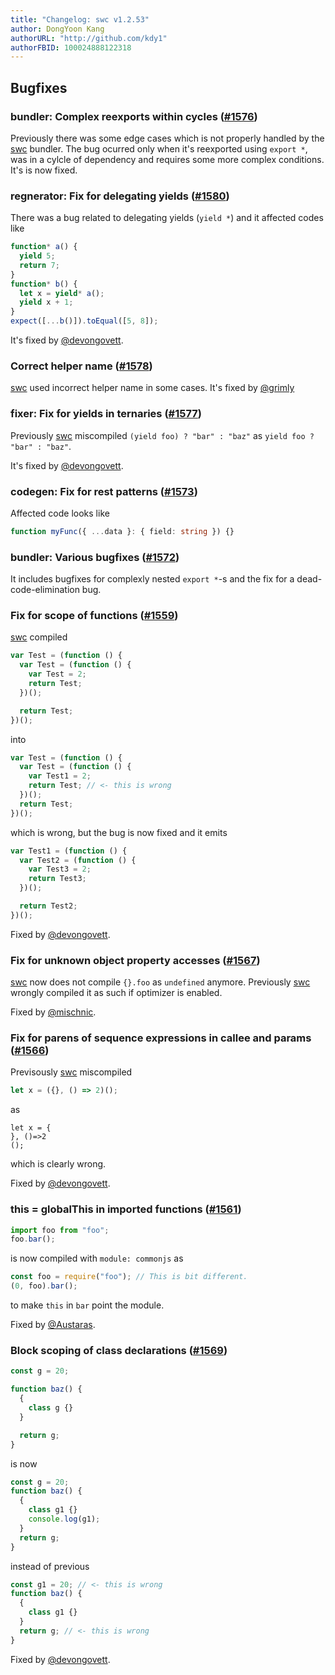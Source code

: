 ```yaml
---
title: "Changelog: swc v1.2.53"
author: DongYoon Kang
authorURL: "http://github.com/kdy1"
authorFBID: 100024888122318
---
```


## Bugfixes

### bundler: Complex reexports within cycles ([#1576](https://github.com/swc-project/swc/pull/1576))

Previously there was some edge cases which is not properly handled by the [swc][] bundler.
The bug ocurred only when it's reexported using `export *`, was in a cylcle of dependency and requires some more complex conditions.
It's is now fixed.

### regnerator: Fix for delegating yields ([#1580](https://github.com/swc-project/swc/pull/1580))

There was a bug related to delegating yields (`yield *`) and it affected codes like

```ts
function* a() {
  yield 5;
  return 7;
}
function* b() {
  let x = yield* a();
  yield x + 1;
}
expect([...b()]).toEqual([5, 8]);
```

It's fixed by [@devongovett](https://github.com/devongovett).

### Correct helper name ([#1578](https://github.com/swc-project/swc/pull/1578))

[swc][] used incorrect helper name in some cases. It's fixed by [@grimly](https://github.com/grimly)

### fixer: Fix for yields in ternaries ([#1577](https://github.com/swc-project/swc/pull/1577))

Previously [swc][] miscompiled `(yield foo) ? "bar" : "baz"` as `yield foo ? "bar" : "baz"`.

It's fixed by [@devongovett](https://github.com/devongovett).

### codegen: Fix for rest patterns ([#1573](https://github.com/swc-project/swc/issues/1573))

Affected code looks like

```ts
function myFunc({ ...data }: { field: string }) {}
```

### bundler: Various bugfixes ([#1572](https://github.com/swc-project/swc/pull/1572))

It includes bugfixes for complexly nested `export *`-s and the fix for a dead-code-elimination bug.

### Fix for scope of functions ([#1559](https://github.com/swc-project/swc/pull/1559))

[swc][] compiled

```js
var Test = (function () {
  var Test = (function () {
    var Test = 2;
    return Test;
  })();

  return Test;
})();
```

into

```js
var Test = (function () {
  var Test = (function () {
    var Test1 = 2;
    return Test; // <- this is wrong
  })();
  return Test;
})();
```

which is wrong, but the bug is now fixed and it emits

```js
var Test1 = (function () {
  var Test2 = (function () {
    var Test3 = 2;
    return Test3;
  })();

  return Test2;
})();
```

Fixed by [@devongovett](https://github.com/devongovett).

### Fix for unknown object property accesses ([#1567](https://github.com/swc-project/swc/pull/1567))

[swc][] now does not compile `{}.foo` as `undefined` anymore.
Previously [swc][] wrongly compiled it as such if optimizer is enabled.

Fixed by [@mischnic](https://github.com/mischnic).

### Fix for parens of sequence expressions in callee and params ([#1566](https://github.com/swc-project/swc/pull/1566))

Previsously [swc][] miscompiled

```js
let x = ({}, () => 2)();
```

as

```
let x = {
}, ()=>2
();
```

which is clearly wrong.

Fixed by [@devongovett](https://github.com/devongovett).

### this = globalThis in imported functions ([#1561](https://github.com/swc-project/swc/pull/1561))

```js
import foo from "foo";
foo.bar();
```

is now compiled with `module: commonjs` as

```js
const foo = require("foo"); // This is bit different.
(0, foo).bar();
```

to make `this` in `bar` point the module.

Fixed by [@Austaras](https://github.com/Austaras).

### Block scoping of class declarations ([#1569](https://github.com/swc-project/swc/pull/1569))

```js
const g = 20;

function baz() {
  {
    class g {}
  }

  return g;
}
```

is now

```js
const g = 20;
function baz() {
  {
    class g1 {}
    console.log(g1);
  }
  return g;
}
```

instead of previous

```js
const g1 = 20; // <- this is wrong
function baz() {
  {
    class g1 {}
  }
  return g; // <- this is wrong
}
```

Fixed by [@devongovett](https://github.com/devongovett).

[swc]: https://swc.rs
